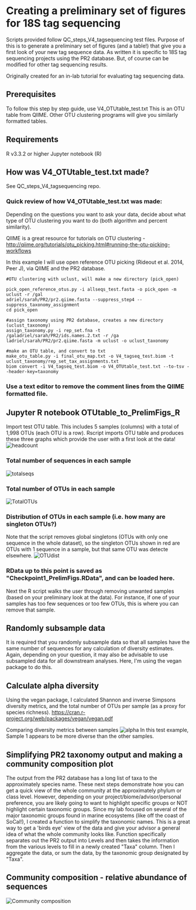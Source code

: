 # Creating a preliminary set of figures for 18S tag sequencing
Scripts provided follow QC_steps_V4_tagsequencing test files. Purpose of this is to generate a preliminary set of figures (and a table!) that give you a first look of your new tag sequence data. As written it is specific to 18S tag sequencing projects using the PR2 database. But, of course can be modified for other tag sequencing results.

Originally created for an in-lab tutorial for evaluating tag sequencing data.

## Prerequisites
To follow this step by step guide, use V4_OTUtable_test.txt
This is an OTU table from QIIME. Other OTU clustering programs will give you similarly formatted tables.

## Requirements
R v3.3.2 or higher
Jupyter notebook (R)

## How was V4_OTUtable_test.txt made?
See QC_steps_V4_tagsequencing repo.
### Quick review of how V4_OTUtable_test.txt was made:
Depending on the questions you want to ask your data, decide about what type of 
OTU clustering you want to do (both algorithm and percent similarity).
 
QIIME is a great resource for tutorials on OTU clustering - http://qiime.org/tutorials/otu_picking.html#running-the-otu-picking-workflows

In this example I will use open reference OTU picking (Rideout et al. 2014, Peer
J), via QIIME and the PR2 database.
```
#OTU clustering with uclust, will make a new directory (pick_open)

pick_open_reference_otus.py -i allseqs_test.fasta -o pick_open -m uclust -r /gal
adriel/sarah/PR2/pr2.qiime.fasta --suppress_step4 --suppress_taxonomy_assignment
cd pick_open

#assign taxonomy using PR2 database, creates a new directory (uclust_taxonomy)
assign_taxonomy.py -i rep_set.fna -t /galadriel/sarah/PR2/ids.names.2.txt -r /ga
ladriel/sarah/PR2/pr2.qiime.fasta -m uclust -o uclust_taxonomy

#make an OTU table, and convert to txt
make_otu_table.py -i final_otu_map.txt -o V4_tagseq_test.biom -t uclust_taxonomy/rep_set_tax_assignments.txt 
biom convert -i V4_tagseq_test.biom -o V4_OTUtable_test.txt --to-tsv --header-key=taxonomy
```
### Use a text editor to remove the comment lines from the QIIME formatted file.

## Jupyter R notebook OTUtable_to_PrelimFigs_R

Import test OTU table. This includes 5 samples (columns) with a total of 1,998 OTUs (each OTU is a row). Rscript imports OTU table and produces these three graphs which provide the user with a first look at the data!
![headcount](https://github.com/shu251/figs/blob/master/headcount_output.png)

### Total number of sequences in each sample
![totalseqs](https://github.com/shu251/figs/blob/master/seq_stats_graphs.png)

### Total number of OTUs in each sample
![TotalOTUs](https://github.com/shu251/figs/blob/master/totalOTUs.png)

### Distribution of OTUs in each sample (i.e. how many are singleton OTUs?)
Note that the script removes global singletons (OTUs with only one sequence in the whole dataset), so the singleton OTUs shown in red are OTUs with 1 sequence in a sample, but that same OTU was detecte elsewhere.
![OTUdist](https://github.com/shu251/figs/blob/master/OTUdistribution.png)

### RData up to this point is saved as "Checkpoint1_PrelimFigs.RData", and can be loaded here.

Next the R script walks the user through removing unwanted samples (based on your preliminary look at the data). For instance, if one of your samples has too few sequences or too few OTUs, this is where you can remove that sample.

## Randomly subsample data
It is required that you randomly subsample data so that all samples have the same number of sequences for any calculation of diversity estimates. Again, depending on your question, it may also be advisable to use subsampled data for all downstream analyses. Here, I'm using the vegan package to do this. 

## Calculate alpha diversity
Using the vegan package, I calculated Shannon and inverse Simpsons diversity metrics, and the total number of OTUs per sample (as a proxy for species richness).
https://cran.r-project.org/web/packages/vegan/vegan.pdf

Comparing diversity metrics between samples
![alpha](https://github.com/shu251/figs/blob/master/alpha_div.png)
In this test example, Sample 1 appears to be more diverse than the other samples.

## Simplifying PR2 taxonomy output and making a community composition plot 
The output from the PR2 database has a long list of taxa to the approximately species name. These next steps demonstrate how you can get a quick view of the whole community at the approximately phylum or class level. However, depending on your project/biome/advisor/personal preference, you are likely going to want to highlight specific groups or NOT highlight certain taxonomic groups. Since my lab focused on several of the major taxonomic groups found in marine ecosystems (like off the coast of SoCal!), I created a function to simplify the taxonomic names. This is a great way to get a 'birds eye' view of the data and give your advisor a general idea of what the whole community looks like.
Function specifically separates out the PR2 output into Levels and then takes the information from the various levels to fill in a newly created "Taxa" column. Then I aggregate the data, or sum the data, by the taxonomic group designated by "Taxa". 

## Community composition - relative abundance of sequences

![Community composition](https://github.com/shu251/figs/blob/master/CommunityComposition.png)



